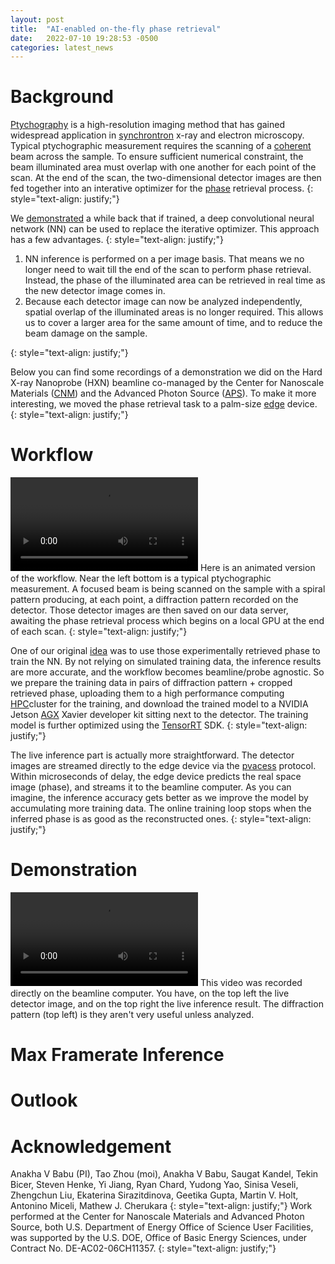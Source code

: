 ```yaml
---
layout: post
title:  "AI-enabled on-the-fly phase retrieval"
date:   2022-07-10 19:28:53 -0500
categories: latest_news
---
```

# Background
[Ptychography](https://en.wikipedia.org/wiki/Ptychography) is a high-resolution imaging method that has gained widespread application in [synchrontron](https://en.wikipedia.org/wiki/Synchrotron) x-ray and electron microscopy. Typical ptychographic measurement requires the scanning of a [coherent](https://en.wikipedia.org/wiki/Coherence_(physics)) beam across the sample. To ensure sufficient numerical constraint, the beam illuminated area must overlap with one another for each point of the scan. At the end of the scan, the two-dimensional detector images are then fed together into an interative optimizer for the [phase](https://en.wikipedia.org/wiki/Phase_problem) retrieval process.
{: style="text-align: justify;"}

We [demonstrated](https://aip.scitation.org/doi/10.1063/5.0013065) a while back that if trained, a deep convolutional neural network (NN) can be used to replace the iterative optimizer. This approach has a few advantages. 
{: style="text-align: justify;"}
<ol>
  <li>NN inference is performed on a per image basis. That means we no longer need to wait till the end of the scan to perform phase retrieval. Instead, the phase of the illuminated area can be retrieved in real time as the new detector image comes in.</li>
  <li>Because each detector image can now be analyzed independently, spatial overlap of the illuminated areas is no longer required. This allows us to cover a larger area for the same amount of time, and to reduce the beam damage on the sample.</li>
</ol>
{: style="text-align: justify;"}

Below you can find some recordings of a demonstration we did on the Hard X-ray Nanoprobe (HXN) beamline co-managed by the Center for Nanoscale Materials ([CNM](https://www.anl.gov/cnm)) and the Advanced Photon Source ([APS](https://www.aps.anl.gov/)). To make it more interesting, we moved the phase retrieval task to a palm-size [edge](https://en.wikipedia.org/wiki/Edge_computing) device.
{: style="text-align: justify;"}

# Workflow
<video src="https://user-images.githubusercontent.com/20727490/178176368-3216b2bf-65e3-44d1-9f55-b42ac557560b.mp4" controls="controls" style="max-width: 730px;"></video>
Here is an animated version of the workflow. Near the left bottom is a typical ptychographic measurement. A focused beam is being scanned on the sample with a spiral pattern producing, at each point, a diffraction pattern recorded on the detector. Those detector images are then saved on our data server, awaiting the phase retrieval process which begins on a local GPU at the end of each scan.
{: style="text-align: justify;"}

One of our original [idea](https://aip.scitation.org/doi/10.1063/5.0013065) was to use those experimentally retrieved phase to train the NN. By not relying on simulated training data, the inference results are more accurate, and the workflow becomes beamline/probe agnostic. So we prepare the training data in pairs of diffraction pattern + cropped retrieved phase, uploading them to a high performance computing [HPC](https://www.alcf.anl.gov/support-center/theta/theta-thetagpu-overview)cluster for the training, and download the trained model to a NVIDIA Jetson [AGX](https://developer.nvidia.com/embedded/jetson-agx-xavier-developer-kit) Xavier developer kit sitting next to the detector. The training model is further optimized using the [TensorRT](https://developer.nvidia.com/tensorrt) SDK.
{: style="text-align: justify;"}

The live inference part is actually more straightforward. The detector images are streamed directly to the edge device via the [pvacess](https://epics-controls.org/resources-and-support/documents/pvaccess/) protocol. Within microseconds of delay, the edge device predicts the real space image (phase), and streams it to the beamline computer. As you can imagine, the inference accuracy gets better as we improve the model by accumulating more training data. The online training loop stops when the inferred phase is as good as the reconstructed ones.
{: style="text-align: justify;"}

# Demonstration
<video src="https://user-images.githubusercontent.com/20727490/178196540-206126b5-9ab2-41fc-b5ad-6fd5efa40933.mp4" controls="controls" style="max-width: 730px;"></video>
This video was recorded directly on the beamline computer. You have, on the top left the live detector image, and on the top right the live inference result. The diffraction pattern (top left) is they aren't very useful unless analyzed.

# Max Framerate Inference

# Outlook

# Acknowledgement
Anakha V Babu (PI), Tao Zhou (moi), Anakha V Babu, Saugat Kandel, Tekin Bicer, Steven Henke, Yi Jiang, Ryan Chard, Yudong Yao, Sinisa Veseli, Zhengchun Liu, Ekaterina Sirazitdinova, Geetika Gupta, Martin V. Holt, Antonino Miceli, Mathew J. Cherukara
{: style="text-align: justify;"}
Work performed at the Center for Nanoscale Materials and Advanced Photon Source, both U.S. Department of Energy Office of Science User Facilities, was supported by the U.S. DOE, Office of Basic Energy Sciences, under Contract No. DE-AC02-06CH11357. 
{: style="text-align: justify;"}

